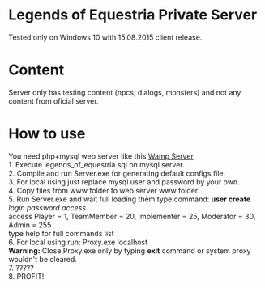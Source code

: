 # Legends of Equestria Private Server
Tested only on Windows 10 with 15.08.2015 client release.
# Content
Server only has testing content (npcs, dialogs, monsters) and not any content from oficial server.
# How to use
You need php+mysql web server like this <a href="http://sourceforge.net/projects/wampserver/">Wamp Server</a>
<br>1. Execute legends_of_equestria.sql on mysql server.
<br>2. Compile and run Server.exe for generating default configs file.
<br>3. For local using just replace mysql user and password by your own.
<br>4. Copy files from www folder to web server www folder.
<br>5. Run Server.exe and wait full loading them type command: <b>user create</b> <i>login password access</i>.
<br>access Player = 1, TeamMember = 20, Implementer = 25, Moderator = 30, 	Admin = 255
<br>type help for full commands list
<br>6. For local using run: Proxy.exe localhost
<br><b>Warning:</b> Close Proxy.exe only by typing <b>exit</b> command or system proxy wouldn't be cleared.
<br>7. ?????
<br>8. PROFIT!
